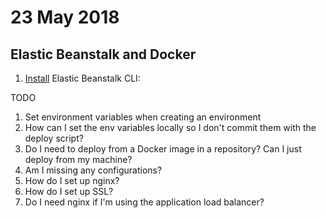 # 23 May 2018

## Elastic Beanstalk and Docker

1. [Install](https://aws.amazon.com/getting-started/tutorials/set-up-command-line-elastic-beanstalk/) 
Elastic Beanstalk CLI: 

TODO

1. Set environment variables when creating an environment
1. How can I set the env variables locally so I don't commit them with the 
deploy script?
1. Do I need to deploy from a Docker image in a repository? Can I just deploy
from my machine?
1. Am I missing any configurations?
1. How do I set up nginx?
1. How do I set up SSL?
1. Do I need nginx if I'm using the application load balancer?
